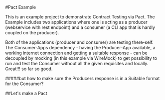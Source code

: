 #Pact Example

This is an example project to demonstrate Contract Testing via Pact. 
The Example includes two applications where one is acting as a producer 
(webservice with rest endpoint) and a consumer 
(a CLI app that is hardly coupled on the producer).

Both of the applications (producer and consumer) are testing there-self.
The Consumer-Apps dependency - having the Producer-App available, 
a working internet connection and getting a suitable response - can be decoupled by
mocking (in this example via WireMock) to get possibility to run and test the Consumer
without all the given requisites and locally. Great!!! so far so good.

#####but how to make sure the Producers response is in a Suitable format for the Consumer?

##Let's make a Pact

